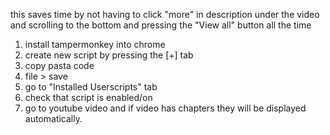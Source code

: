 this saves time by not having to click "more" in description under the video and scrolling to the bottom and pressing the "View all" button all the time


1) install tampermonkey into chrome
2) create new script by pressing the [+] tab
3) copy pasta code
4) file > save
5) go to "Installed Userscripts" tab
6) check that script is enabled/on
7) go to youtube video and if video has chapters they will be displayed automatically.


